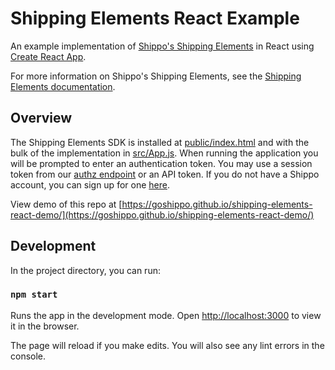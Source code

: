 # Shipping Elements React Example

An example implementation of [Shippo's Shipping Elements](https://goshippo.com/shipping-elements/) in React using [Create React App](https://github.com/facebook/create-react-app).

For more information on Shippo's Shipping Elements, see the [Shipping Elements documentation](https://goshippo.com/docs/shipping-elements/).

## Overview

The Shipping Elements SDK is installed at [public/index.html](public/index.html) and with the bulk of the implementation in [src/App.js](src/App.js). When running the application you will be prompted to enter an authentication token. You may use a session token from our [authz endpoint](https://docs.goshippo.com/docs/shippingelements/auth/#authorization) or an API token. If you do not have a Shippo account, you can sign up for one [here](https://goshippo.com/join/).

View demo of this repo at [https://goshippo.github.io/shipping-elements-react-demo/](https://goshippo.github.io/shipping-elements-react-demo/)

## Development

In the project directory, you can run:

### `npm start`

Runs the app in the development mode.
Open [http://localhost:3000](http://localhost:3000) to view it in the browser.

The page will reload if you make edits.
You will also see any lint errors in the console.
